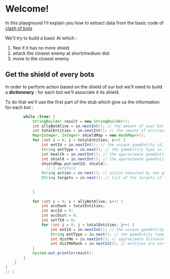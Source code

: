 # Welcome!

In this playground I'll explain you how to extract data from the basic code of [clash of bots](https://www.codingame.com/contribute/view/6587dcc2e3a07bd4696c16a3e63238b4a184)

We'll try to build a basic AI which :
1) flee if it has no more shield
2) attack the closest enemy at short/medium dist
3) move to the closest enemy


## Get the shield of every bots

In order to perform action based on the shield of our bot we'll need to build a **dictionnary** : for each bot we'll associate it its shield.

To do that we'll use the first part of the stub which give us the information for each bot :
```java
        while (true) {
            StringBuilder result = new StringBuilder();
            int allyBotAlive = in.nextInt(); // the amount of your bot which are still alive
            int totalEntities = in.nextInt(); // the amount of entities in the arena
            Map<Integer, Integer> shieldMap = new HashMap<>();
            for (int i = 0; i < totalEntities; i++) {
                int entId = in.nextInt(); // the unique gameEntity id, stay the same for the whole game
                String entType = in.next(); // the gameEntity type in a string. It can be ALLY | ENEMY
                int health = in.nextInt(); // the approximate gameEntity health. Can be 0 | 25 | 50 | 75 | 100, 25 meaning that your life is >= 25% and < 50% of your max life
                int shield = in.nextInt(); // the approximate gameEntity shield. Can be 0 | 1 | 25 | 50 | 75 | 100, 1 meaning that your shield is >= 1% and < 25% of your max shield and 0 that you have no more shield left
                shieldMap.put(entId, shield);
                  // { autofold
                String action = in.next(); // action executed by the gameEntity last turn
                String targets = in.next(); // list of the targets id targeted by the robot last turn ("id1;id2;id3...") if the gameEntity is a robot, else -1 (the target for IDLE is the robot itself)
                
                
            }
          
            for (int i = 0; i < allyBotAlive; i++) {
                int accRank = totalEntities;
                int accId = 0;
                int accDist = 0;
                int selfId = 0;
                for (int j = 0; j < totalEntities; j++) {
                    int entId = in.nextInt(); // the unique gameEntity id
                    String entType = in.next(); // the gameEntity type in a string. It can be SELF | ALLY | ENEMY
                    int distMe = in.nextInt(); // approximate distance between the target and the current bot. Can be 0 to 4 for short, medium, long and out of range
                    int distMeRank = in.nextInt(); // entities are sorted by ascending order based on their distance to the current bot
            }
            System.out.println(result);
        }
    }
}
// }
